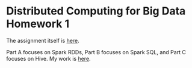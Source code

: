# Distributed Computing for Big Data Homework 1

The assignment itself is [here](https://github.com/anyapriya/ExamplesOfWork/blob/master/LSE%20-%20Distributed%20Computing%20for%20Big%20Data/Homework1/homework-1.ipynb).

Part A focuses on Spark RDDs, Part B focuses on Spark SQL, and Part C focuses on Hive.  My work is [here](https://github.com/anyapriya/ExamplesOfWork/blob/master/LSE%20-%20Distributed%20Computing%20for%20Big%20Data/Homework1/Homework1.ipynb.ipynb).  

